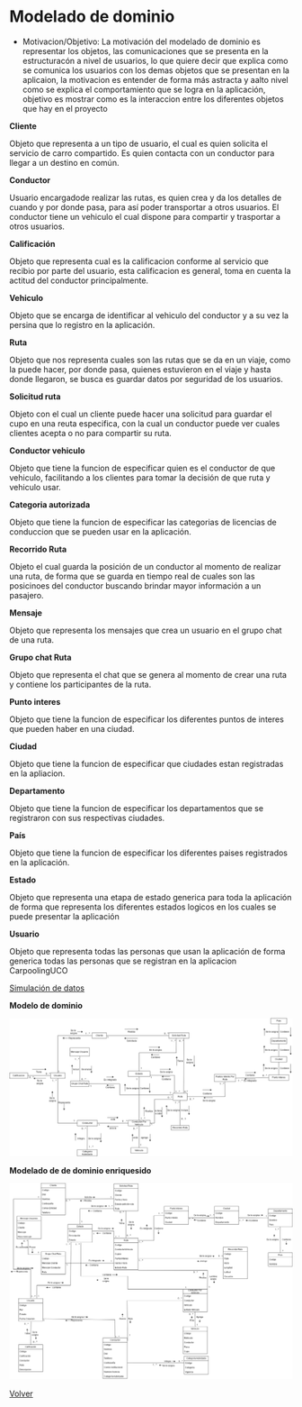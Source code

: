 # Modelado de dominio

- Motivacion/Objetivo: 
La motivación del modelado de dominio es representar los objetos, las comunicaciones que se presenta en la estructuracón a nivel de usuarios, lo que quiere decir que explica como se comunica los usuarios con los demas objetos que se presentan en la aplicaion, la motivacion es entender de forma más astracta y aalto nivel como se explica el comportamiento que se logra en la aplicación, objetivo es mostrar como es la interaccion entre los diferentes objetos que hay en el proyecto

**Cliente**

Objeto que representa a un tipo de usuario, el cual es quien solicita el servicio de carro compartido. Es quien contacta con un conductor para llegar a un destino en común.

**Conductor**

Usuario encargadode realizar las rutas, es quien crea y da los detalles de cuando y por donde pasa, para así poder transportar a otros usuarios. El conductor tiene un vehiculo el cual dispone para compartir y trasportar a  otros usuarios.

**Calificación**

Objeto que representa cual es la calificacion conforme al servicio que recibio por parte del usuario, esta calificacion es general, toma en cuenta la actitud del conductor principalmente.

**Vehiculo**

Objeto que se encarga de identificar al vehiculo del conductor y a su vez la persina que lo registro en la aplicación.

**Ruta**

Objeto que nos representa cuales son las rutas que se da en un viaje, como la puede hacer, por donde pasa, quienes estuvieron en el viaje y hasta donde llegaron, se busca es guardar datos por seguridad de los usuarios.

**Solicitud ruta**

Objeto con el cual un cliente puede hacer una solicitud para guardar el cupo en una reuta especifica, con la cual un conductor puede ver cuales clientes acepta o no para compartir su ruta.

**Conductor vehiculo**

Objeto que tiene la funcion de especificar quien es el conductor de que vehiculo, facilitando a los clientes para tomar la decisión de que ruta y vehiculo usar.

**Categoria autorizada**

Objeto que tiene la funcion de especificar las categorias de licencias de conduccion que se pueden usar en la aplicación.

**Recorrido Ruta**

Objeto el cual guarda la posición de un conductor al momento de realizar una ruta, de forma que se guarda en tiempo real de cuales son las posicinoes del conductor buscando brindar mayor información a un pasajero.

**Mensaje**

Objeto que representa los mensajes que crea un usuario en el grupo chat de una ruta.

**Grupo chat Ruta**

Objeto que representa el chat que se genera al momento de crear una ruta y contiene los participantes de la ruta.

**Punto interes**

Objeto que tiene la funcion de especificar los diferentes puntos de interes que pueden haber en una ciudad.

**Ciudad**

Objeto que tiene la funcion de especificar que ciudades estan registradas en la apliacion.

**Departamento**

Objeto que tiene la funcion de especificar los departamentos que se registraron con sus respectivas ciudades.

**País**

Objeto que tiene la funcion de especificar los diferentes paises registrados en la aplicación.

**Estado**

Objeto que representa una etapa de estado generica para toda la aplicación de forma que representa los diferentes estados logicos en los cuales se puede presentar la aplicación

**Usuario**

Objeto que representa todas las personas que usan la aplicación de forma generica todas las personas que se registran en la aplicacion CarpoolingUCO

[Simulación de datos](https://docs.google.com/spreadsheets/d/1lQjOUfYR4ABYBbSv31pHxSKP-IOI-TKa/edit#gid=714655728)

**Modelo de dominio**

![Modelo de dominio](/Imagenes/Modelo-Dominio/ModeloDominio.png)


**Modelado de de dominio enriquesido**

![Modelo de dominio](/Imagenes/Modelo-Dominio/ModeloDominioEnriquesido.png)

[Volver](https://github.com/federico1605/Software2/blob/main/Carpooling-agenda.md)
